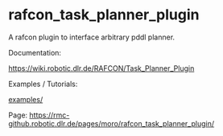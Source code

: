 # rafcon_task_planner_plugin
A rafcon plugin to interface arbitrary pddl planner.

Documentation: 

https://wiki.robotic.dlr.de/RAFCON/Task_Planner_Plugin

Examples / Tutorials: 

[examples/](examples/)


Page:
https://rmc-github.robotic.dlr.de/pages/moro/rafcon_task_planner_plugin/
